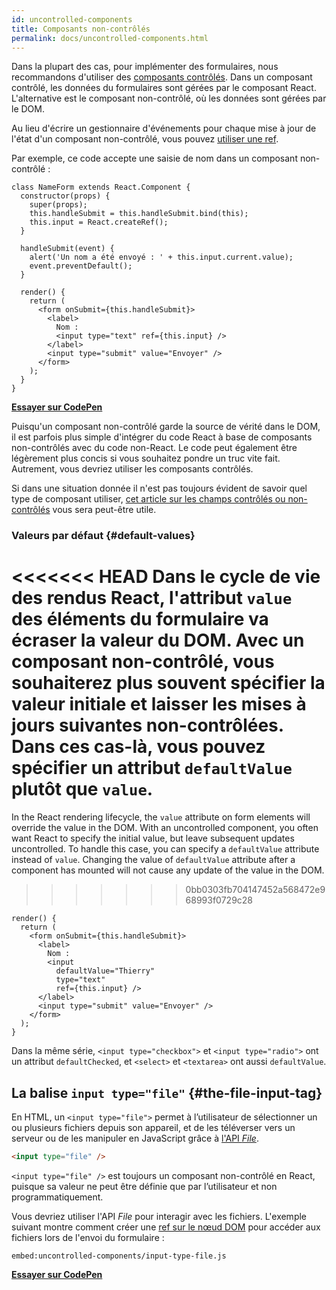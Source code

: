 ```yaml
---
id: uncontrolled-components
title: Composants non-contrôlés
permalink: docs/uncontrolled-components.html
---
```


Dans la plupart des cas, pour implémenter des formulaires, nous recommandons d'utiliser des [composants contrôlés](/docs/forms.html#controlled-components). Dans un composant contrôlé, les données du formulaires sont gérées par le composant React. L'alternative est le composant non-contrôlé, où les données sont gérées par le DOM.

Au lieu d'écrire un gestionnaire d'événements pour chaque mise à jour de l'état d'un composant non-contrôlé, vous pouvez [utiliser une ref](/docs/refs-and-the-dom.html).

Par exemple, ce code accepte une saisie de nom dans un composant non-contrôlé :

```javascript{5,9,18}
class NameForm extends React.Component {
  constructor(props) {
    super(props);
    this.handleSubmit = this.handleSubmit.bind(this);
    this.input = React.createRef();
  }

  handleSubmit(event) {
    alert('Un nom a été envoyé : ' + this.input.current.value);
    event.preventDefault();
  }

  render() {
    return (
      <form onSubmit={this.handleSubmit}>
        <label>
          Nom :
          <input type="text" ref={this.input} />
        </label>
        <input type="submit" value="Envoyer" />
      </form>
    );
  }
}
```

[**Essayer sur CodePen**](https://codepen.io/gaearon/pen/WooRWa?editors=0010)

Puisqu'un composant non-contrôlé garde la source de vérité dans le DOM, il est parfois plus simple d'intégrer du code React à base de composants non-contrôlés avec du code non-React. Le code peut également être légèrement plus concis si vous souhaitez pondre un truc vite fait. Autrement, vous devriez utiliser les composants contrôlés.

Si dans une situation donnée il n'est pas toujours évident de savoir quel type de composant utiliser, [cet article sur les champs contrôlés ou non-contrôlés](https://goshakkk.name/controlled-vs-uncontrolled-inputs-react/) vous sera peut-être utile.

### Valeurs par défaut {#default-values}

<<<<<<< HEAD
Dans le cycle de vie des rendus React, l'attribut `value` des éléments du formulaire va écraser la valeur du DOM. Avec un composant non-contrôlé, vous souhaiterez plus souvent spécifier la valeur initiale et laisser les mises à jours suivantes non-contrôlées. Dans ces cas-là, vous pouvez spécifier un attribut `defaultValue` plutôt que `value`.
=======
In the React rendering lifecycle, the `value` attribute on form elements will override the value in the DOM. With an uncontrolled component, you often want React to specify the initial value, but leave subsequent updates uncontrolled. To handle this case, you can specify a `defaultValue` attribute instead of `value`. Changing the value of `defaultValue` attribute after a component has mounted will not cause any update of the value in the DOM.
>>>>>>> 0bb0303fb704147452a568472e968993f0729c28

```javascript{7}
render() {
  return (
    <form onSubmit={this.handleSubmit}>
      <label>
        Nom :
        <input
          defaultValue="Thierry"
          type="text"
          ref={this.input} />
      </label>
      <input type="submit" value="Envoyer" />
    </form>
  );
}
```

Dans la même série, `<input type="checkbox">` et `<input type="radio">` ont un attribut `defaultChecked`, et `<select>` et `<textarea>` ont aussi `defaultValue`.

## La balise `input type="file"` {#the-file-input-tag}

En HTML, un `<input type="file">` permet à l’utilisateur de sélectionner un ou plusieurs fichiers depuis son appareil, et de les téléverser vers un serveur ou de les manipuler en JavaScript grâce à [l'API *File*](https://developer.mozilla.org/fr/docs/Web/API/File/Using_files_from_web_applications).

```html
<input type="file" />
```

`<input type="file" />` est toujours un composant non-contrôlé en React, puisque sa valeur ne peut être définie que par l’utilisateur et non programmatiquement.

Vous devriez utiliser l'API *File* pour interagir avec les fichiers. L'exemple suivant montre comment créer une [ref sur le nœud DOM](/docs/refs-and-the-dom.html) pour accéder aux fichiers lors de l'envoi du formulaire :


`embed:uncontrolled-components/input-type-file.js`

**[Essayer sur CodePen](codepen://uncontrolled-components/input-type-file)**

